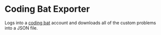 # Coding Bat Exporter

Logs into a [coding bat](https://codingbat.com) account and downloads all of the custom problems into a JSON file.
